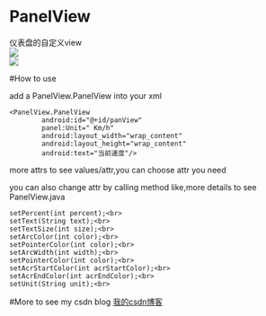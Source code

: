 # PanelView
仪表盘的自定义view<br>
![](http://img.blog.csdn.net/20160124183250313?watermark/2/text/aHR0cDovL2Jsb2cuY3Nkbi5uZXQv/font/5a6L5L2T/fontsize/400/fill/I0JBQkFCMA==/dissolve/70/gravity/Center)  
![](http://img.blog.csdn.net/20160124183309204?watermark/2/text/aHR0cDovL2Jsb2cuY3Nkbi5uZXQv/font/5a6L5L2T/fontsize/400/fill/I0JBQkFCMA==/dissolve/70/gravity/Center)  

#How to use

add a PanelView.PanelView into your xml <br>
```
<PanelView.PanelView
        android:id="@+id/panView"
        panel:Unit=" Km/h"
        android:layout_width="wrap_content"
        android:layout_height="wrap_content"
        android:text="当前速度"/>
```
        
more attrs to see values/attr,you can choose attr you need<br>

you can also change attr by calling method like,more details to see PanelView.java
```
setPercent(int percent);<br>
setText(String text);<br>
setTextSize(int size);<br>
setArcColor(int color);<br>
setPointerColor(int color);<br>
setArcWidth(int width);<br>
setPointerColor(int color);<br>
setAcrStartColor(int acrStartColor);<br>
setAcrEndColor(int acrEndColor);<br>
setUnit(String unit);<br>
```


#More to see my csdn blog
[我的csdn博客](http://blog.csdn.net/xsf50717/article/details/50574160) 
